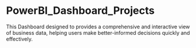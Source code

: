 # PowerBI_Dashboard_Projects
This Dashboard designed to provides a comprehensive and interactive view of business data, helping users make better-informed decisions quickly and effectively.
